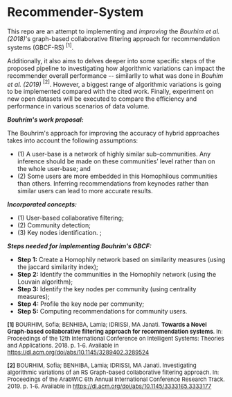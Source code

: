 # Recommender-System

This repo are an attempt to implementing and *improving* the *Bourhim et al. (2018)*'s graph-based collaborative filtering approach for recommendation systems (GBCF-RS) $^{[1]}$.

Additionally, it also aims to delves deeper into some specific steps of the proposed pipeline to investigating how algorithmic variations can impact the recommender overall performance -- similarlly to what was done in *Bouhim et al. (2019)* $^{[2]}$. However, a biggest range of algorithmic variations is going to be implemented compared with the cited work.
Finally, experiment on new open datasets will be executed to compare the efficiency and performance in various scenarios of data volume.


***Bouhrim's work proposal:*** 

The Bouhrim's approach for improving the accuracy of hybrid approaches takes into account the following assumptions: 
* (1) A user-base is a network of highly similar sub-communities. Any inference should be made on these communities’ level rather than on the whole user-base; and
* (2) Some users are more embedded in this Homophilous communities than others. Inferring recommendations from keynodes rather than similar users can lead to more accurate results.

***Incorporated concepts:***

* (1) User-based collaborative filtering;
* (2) Community detection;
* (3) Key nodes identification. ;

***Steps needed for implementing Bouhrim's GBCF:***

*   **Step 1:** Create a Homophily network based on similarity measures (using the jaccard similarity index);
*   **Step 2:** Identify the communities in the Homophily network (using the Louvain algorithm);
*   **Step 3:** Identify the key nodes per community (using centrality measures);
*   **Step 4:** Profile the key node per community;
*   **Step 5:** Computing recommendations for community users.





<font size="2">**[1]** BOURHIM, Sofia; BENHIBA, Lamia; IDRISSI, MA Janati. **Towards a Novel Graph-based collaborative filtering approach for recommendation systems**. In: Proceedings of the 12th International Conference on Intelligent Systems: Theories and Applications. 2018. p. 1-6. Available in  https://dl.acm.org/doi/abs/10.1145/3289402.3289524</font> 

<font size="2">**[2]** BOURHIM, Sofia; BENHIBA, Lamia; IDRISSI, MA Janati. Investigating algorithmic variations of an RS Graph-based collaborative filtering approach. In: Proceedings of the ArabWIC 6th Annual International Conference Research Track. 2019. p. 1-6. Available in  https://dl.acm.org/doi/abs/10.1145/3333165.3333177</font> 
